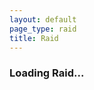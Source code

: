 ```yaml
---
layout: default
page_type: raid
title: Raid
---
```


<div id="content" class="container">
  <div class="d-flex justify-content-center align-items-center h-100">
    <h3><i class="bi bi-hourglass-split"></i> Loading Raid...</h3>
  </div>
</div>
